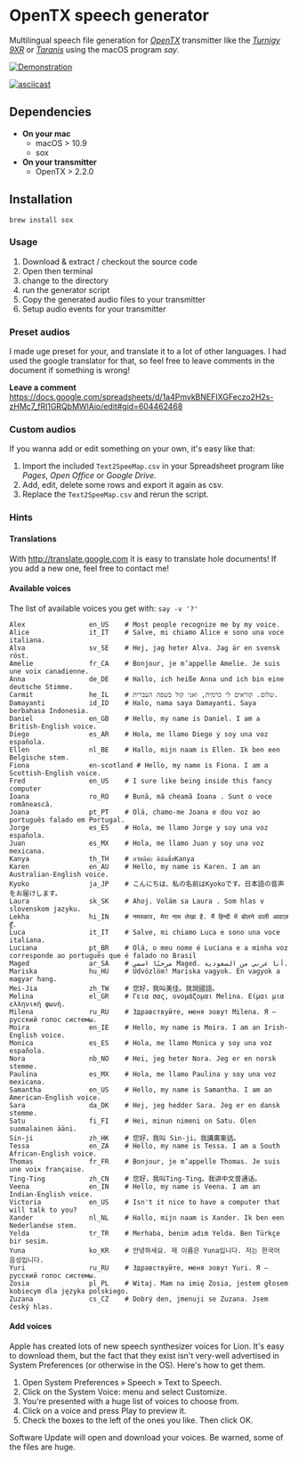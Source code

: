 # OpenTX speech generator

Multilingual speech file generation for *[OpenTX](http://www.open-tx.org)* transmitter 
like the *[Turnigy 9XR](https://hobbyking.com/de_de/turnigy-9xr-transmitter-mode-2-no-module.html)* 
or *[Taranis](https://www.frsky-rc.com/product-category/transmitters/)* using the macOS program *say*.
           
[![Demonstration](https://img.youtube.com/vi/gTEkSz8f-N4/0.jpg)](https://www.youtube.com/watch?v=gTEkSz8f-N4)

[![asciicast](https://asciinema.org/a/YazEAdRJXgSmsxvVBZbSVb5rg.png)](https://asciinema.org/a/YazEAdRJXgSmsxvVBZbSVb5rg)

## Dependencies

- **On your mac**
  - macOS > 10.9
  - sox
- **On your transmitter**
  - OpenTX > 2.2.0

## Installation

```brew install sox```

### Usage

1. Download & extract / checkout the source code
2. Open then terminal
3. change to the directory
4. run the generator script
5. Copy the generated audio files to your transmitter
6. Setup audio events for your transmitter

### Preset audios

I made uge preset for your, and translate it to a lot of other languages.
I had used the google translator for that, so feel free to leave comments in the document if something is wrong!

**Leave a comment** https://docs.google.com/spreadsheets/d/1a4PmykBNEFIXGFeczo2H2s-zHMc7_fRl1GRQbMWlAio/edit#gid=604462468


### Custom audios

If you wanna add or edit something on your own, it's easy like that:

1. Import the included ``Text2SpeeMap.csv`` in your Spreadsheet program like *Pages*, *Open Office* or *Google Drive*.
2. Add, edit, delete some rows and export it again as csv.
3. Replace the ``Text2SpeeMap.csv`` and rerun the script.


### Hints

#### Translations

With http://translate.google.com it is easy to translate hole documents!
If you add a new one, feel free to contact me! 


#### Available voices

The list of available voices you get with: ``say -v '?'``

```
Alex                en_US    # Most people recognize me by my voice.
Alice               it_IT    # Salve, mi chiamo Alice e sono una voce italiana.
Alva                sv_SE    # Hej, jag heter Alva. Jag är en svensk röst.
Amelie              fr_CA    # Bonjour, je m’appelle Amelie. Je suis une voix canadienne.
Anna                de_DE    # Hallo, ich heiße Anna und ich bin eine deutsche Stimme.
Carmit              he_IL    # שלום. קוראים לי כרמית, ואני קול בשפה העברית.
Damayanti           id_ID    # Halo, nama saya Damayanti. Saya berbahasa Indonesia.
Daniel              en_GB    # Hello, my name is Daniel. I am a British-English voice.
Diego               es_AR    # Hola, me llamo Diego y soy una voz española.
Ellen               nl_BE    # Hallo, mijn naam is Ellen. Ik ben een Belgische stem.
Fiona               en-scotland # Hello, my name is Fiona. I am a Scottish-English voice.
Fred                en_US    # I sure like being inside this fancy computer
Ioana               ro_RO    # Bună, mă cheamă Ioana . Sunt o voce românească.
Joana               pt_PT    # Olá, chamo-me Joana e dou voz ao português falado em Portugal.
Jorge               es_ES    # Hola, me llamo Jorge y soy una voz española.
Juan                es_MX    # Hola, me llamo Juan y soy una voz mexicana.
Kanya               th_TH    # สวัสดีค่ะ ดิฉันชื่อKanya
Karen               en_AU    # Hello, my name is Karen. I am an Australian-English voice.
Kyoko               ja_JP    # こんにちは、私の名前はKyokoです。日本語の音声をお届けします。
Laura               sk_SK    # Ahoj. Volám sa Laura . Som hlas v slovenskom jazyku.
Lekha               hi_IN    # नमस्कार, मेरा नाम लेखा है. मैं हिन्दी में बोलने वाली आवाज़ हूँ.
Luca                it_IT    # Salve, mi chiamo Luca e sono una voce italiana.
Luciana             pt_BR    # Olá, o meu nome é Luciana e a minha voz corresponde ao português que é falado no Brasil
Maged               ar_SA    # مرحبًا اسمي Maged. أنا عربي من السعودية.
Mariska             hu_HU    # Üdvözlöm! Mariska vagyok. Én vagyok a magyar hang.
Mei-Jia             zh_TW    # 您好，我叫美佳。我說國語。
Melina              el_GR    # Γεια σας, ονομάζομαι Melina. Είμαι μια ελληνική φωνή.
Milena              ru_RU    # Здравствуйте, меня зовут Milena. Я – русский голос системы.
Moira               en_IE    # Hello, my name is Moira. I am an Irish-English voice.
Monica              es_ES    # Hola, me llamo Monica y soy una voz española.
Nora                nb_NO    # Hei, jeg heter Nora. Jeg er en norsk stemme.
Paulina             es_MX    # Hola, me llamo Paulina y soy una voz mexicana.
Samantha            en_US    # Hello, my name is Samantha. I am an American-English voice.
Sara                da_DK    # Hej, jeg hedder Sara. Jeg er en dansk stemme.
Satu                fi_FI    # Hei, minun nimeni on Satu. Olen suomalainen ääni.
Sin-ji              zh_HK    # 您好，我叫 Sin-ji。我講廣東話。
Tessa               en_ZA    # Hello, my name is Tessa. I am a South African-English voice.
Thomas              fr_FR    # Bonjour, je m’appelle Thomas. Je suis une voix française.
Ting-Ting           zh_CN    # 您好，我叫Ting-Ting。我讲中文普通话。
Veena               en_IN    # Hello, my name is Veena. I am an Indian-English voice.
Victoria            en_US    # Isn't it nice to have a computer that will talk to you?
Xander              nl_NL    # Hallo, mijn naam is Xander. Ik ben een Nederlandse stem.
Yelda               tr_TR    # Merhaba, benim adım Yelda. Ben Türkçe bir sesim.
Yuna                ko_KR    # 안녕하세요. 제 이름은 Yuna입니다. 저는 한국어 음성입니다.
Yuri                ru_RU    # Здравствуйте, меня зовут Yuri. Я – русский голос системы.
Zosia               pl_PL    # Witaj. Mam na imię Zosia, jestem głosem kobiecym dla języka polskiego.
Zuzana              cs_CZ    # Dobrý den, jmenuji se Zuzana. Jsem český hlas.
```

#### Add voices

Apple has created lots of new speech synthesizer voices for Lion. It's easy to download them, but the fact that they exist isn't very-well advertised in System Preferences (or otherwise in the OS). 
Here's how to get them.

1. Open System Preferences » Speech » Text to Speech.
2. Click on the System Voice: menu and select Customize.
3. You're presented with a huge list of voices to choose from.
4. Click on a voice and press Play to preview it.
5. Check the boxes to the left of the ones you like. Then click OK.

Software Update will open and download your voices. 
Be warned, some of the files are huge. 
